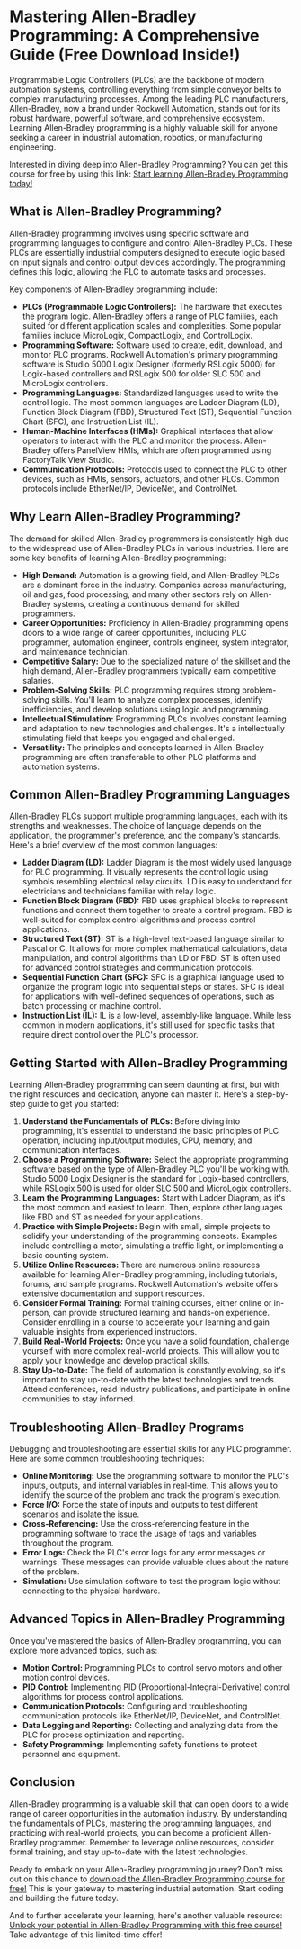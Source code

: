# Mastering Allen-Bradley Programming: A Comprehensive Guide (Free Download Inside!)

Programmable Logic Controllers (PLCs) are the backbone of modern automation systems, controlling everything from simple conveyor belts to complex manufacturing processes. Among the leading PLC manufacturers, Allen-Bradley, now a brand under Rockwell Automation, stands out for its robust hardware, powerful software, and comprehensive ecosystem. Learning Allen-Bradley programming is a highly valuable skill for anyone seeking a career in industrial automation, robotics, or manufacturing engineering.

Interested in diving deep into Allen-Bradley Programming? You can get this course for free by using this link: [Start learning Allen-Bradley Programming today!](https://udemywork.com/allen-bradley-programming)

## What is Allen-Bradley Programming?

Allen-Bradley programming involves using specific software and programming languages to configure and control Allen-Bradley PLCs. These PLCs are essentially industrial computers designed to execute logic based on input signals and control output devices accordingly. The programming defines this logic, allowing the PLC to automate tasks and processes.

Key components of Allen-Bradley programming include:

*   **PLCs (Programmable Logic Controllers):** The hardware that executes the program logic. Allen-Bradley offers a range of PLC families, each suited for different application scales and complexities. Some popular families include MicroLogix, CompactLogix, and ControlLogix.
*   **Programming Software:** Software used to create, edit, download, and monitor PLC programs. Rockwell Automation's primary programming software is Studio 5000 Logix Designer (formerly RSLogix 5000) for Logix-based controllers and RSLogix 500 for older SLC 500 and MicroLogix controllers.
*   **Programming Languages:** Standardized languages used to write the control logic. The most common languages are Ladder Diagram (LD), Function Block Diagram (FBD), Structured Text (ST), Sequential Function Chart (SFC), and Instruction List (IL).
*   **Human-Machine Interfaces (HMIs):** Graphical interfaces that allow operators to interact with the PLC and monitor the process. Allen-Bradley offers PanelView HMIs, which are often programmed using FactoryTalk View Studio.
*   **Communication Protocols:** Protocols used to connect the PLC to other devices, such as HMIs, sensors, actuators, and other PLCs. Common protocols include EtherNet/IP, DeviceNet, and ControlNet.

## Why Learn Allen-Bradley Programming?

The demand for skilled Allen-Bradley programmers is consistently high due to the widespread use of Allen-Bradley PLCs in various industries. Here are some key benefits of learning Allen-Bradley programming:

*   **High Demand:** Automation is a growing field, and Allen-Bradley PLCs are a dominant force in the industry. Companies across manufacturing, oil and gas, food processing, and many other sectors rely on Allen-Bradley systems, creating a continuous demand for skilled programmers.
*   **Career Opportunities:** Proficiency in Allen-Bradley programming opens doors to a wide range of career opportunities, including PLC programmer, automation engineer, controls engineer, system integrator, and maintenance technician.
*   **Competitive Salary:** Due to the specialized nature of the skillset and the high demand, Allen-Bradley programmers typically earn competitive salaries.
*   **Problem-Solving Skills:** PLC programming requires strong problem-solving skills. You'll learn to analyze complex processes, identify inefficiencies, and develop solutions using logic and programming.
*   **Intellectual Stimulation:** Programming PLCs involves constant learning and adaptation to new technologies and challenges. It's a intellectually stimulating field that keeps you engaged and challenged.
*   **Versatility:** The principles and concepts learned in Allen-Bradley programming are often transferable to other PLC platforms and automation systems.

## Common Allen-Bradley Programming Languages

Allen-Bradley PLCs support multiple programming languages, each with its strengths and weaknesses. The choice of language depends on the application, the programmer's preference, and the company's standards. Here's a brief overview of the most common languages:

*   **Ladder Diagram (LD):** Ladder Diagram is the most widely used language for PLC programming. It visually represents the control logic using symbols resembling electrical relay circuits. LD is easy to understand for electricians and technicians familiar with relay logic.
*   **Function Block Diagram (FBD):** FBD uses graphical blocks to represent functions and connect them together to create a control program. FBD is well-suited for complex control algorithms and process control applications.
*   **Structured Text (ST):** ST is a high-level text-based language similar to Pascal or C. It allows for more complex mathematical calculations, data manipulation, and control algorithms than LD or FBD. ST is often used for advanced control strategies and communication protocols.
*   **Sequential Function Chart (SFC):** SFC is a graphical language used to organize the program logic into sequential steps or states. SFC is ideal for applications with well-defined sequences of operations, such as batch processing or machine control.
*   **Instruction List (IL):** IL is a low-level, assembly-like language. While less common in modern applications, it's still used for specific tasks that require direct control over the PLC's processor.

## Getting Started with Allen-Bradley Programming

Learning Allen-Bradley programming can seem daunting at first, but with the right resources and dedication, anyone can master it. Here's a step-by-step guide to get you started:

1.  **Understand the Fundamentals of PLCs:** Before diving into programming, it's essential to understand the basic principles of PLC operation, including input/output modules, CPU, memory, and communication interfaces.
2.  **Choose a Programming Software:** Select the appropriate programming software based on the type of Allen-Bradley PLC you'll be working with. Studio 5000 Logix Designer is the standard for Logix-based controllers, while RSLogix 500 is used for older SLC 500 and MicroLogix controllers.
3.  **Learn the Programming Languages:** Start with Ladder Diagram, as it's the most common and easiest to learn. Then, explore other languages like FBD and ST as needed for your applications.
4.  **Practice with Simple Projects:** Begin with small, simple projects to solidify your understanding of the programming concepts. Examples include controlling a motor, simulating a traffic light, or implementing a basic counting system.
5.  **Utilize Online Resources:** There are numerous online resources available for learning Allen-Bradley programming, including tutorials, forums, and sample programs. Rockwell Automation's website offers extensive documentation and support resources.
6.  **Consider Formal Training:** Formal training courses, either online or in-person, can provide structured learning and hands-on experience. Consider enrolling in a course to accelerate your learning and gain valuable insights from experienced instructors.
7.  **Build Real-World Projects:** Once you have a solid foundation, challenge yourself with more complex real-world projects. This will allow you to apply your knowledge and develop practical skills.
8.  **Stay Up-to-Date:** The field of automation is constantly evolving, so it's important to stay up-to-date with the latest technologies and trends. Attend conferences, read industry publications, and participate in online communities to stay informed.

## Troubleshooting Allen-Bradley Programs

Debugging and troubleshooting are essential skills for any PLC programmer. Here are some common troubleshooting techniques:

*   **Online Monitoring:** Use the programming software to monitor the PLC's inputs, outputs, and internal variables in real-time. This allows you to identify the source of the problem and track the program's execution.
*   **Force I/O:** Force the state of inputs and outputs to test different scenarios and isolate the issue.
*   **Cross-Referencing:** Use the cross-referencing feature in the programming software to trace the usage of tags and variables throughout the program.
*   **Error Logs:** Check the PLC's error logs for any error messages or warnings. These messages can provide valuable clues about the nature of the problem.
*   **Simulation:** Use simulation software to test the program logic without connecting to the physical hardware.

## Advanced Topics in Allen-Bradley Programming

Once you've mastered the basics of Allen-Bradley programming, you can explore more advanced topics, such as:

*   **Motion Control:** Programming PLCs to control servo motors and other motion control devices.
*   **PID Control:** Implementing PID (Proportional-Integral-Derivative) control algorithms for process control applications.
*   **Communication Protocols:** Configuring and troubleshooting communication protocols like EtherNet/IP, DeviceNet, and ControlNet.
*   **Data Logging and Reporting:** Collecting and analyzing data from the PLC for process optimization and reporting.
*   **Safety Programming:** Implementing safety functions to protect personnel and equipment.

## Conclusion

Allen-Bradley programming is a valuable skill that can open doors to a wide range of career opportunities in the automation industry. By understanding the fundamentals of PLCs, mastering the programming languages, and practicing with real-world projects, you can become a proficient Allen-Bradley programmer. Remember to leverage online resources, consider formal training, and stay up-to-date with the latest technologies.

Ready to embark on your Allen-Bradley programming journey? Don't miss out on this chance to [download the Allen-Bradley Programming course for free!](https://udemywork.com/allen-bradley-programming) This is your gateway to mastering industrial automation. Start coding and building the future today.

And to further accelerate your learning, here's another valuable resource: [Unlock your potential in Allen-Bradley Programming with this free course!](https://udemywork.com/allen-bradley-programming) Take advantage of this limited-time offer!
